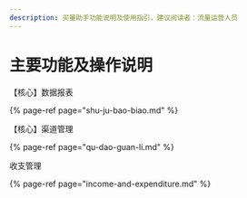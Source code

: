 ```yaml
---
description: 买量助手功能说明及使用指引，建议阅读者：流量运营人员
---
```


# 主要功能及操作说明

【核心】数据报表

{% page-ref page="shu-ju-bao-biao.md" %}

【核心】渠道管理

{% page-ref page="qu-dao-guan-li.md" %}

收支管理

{% page-ref page="income-and-expenditure.md" %}

